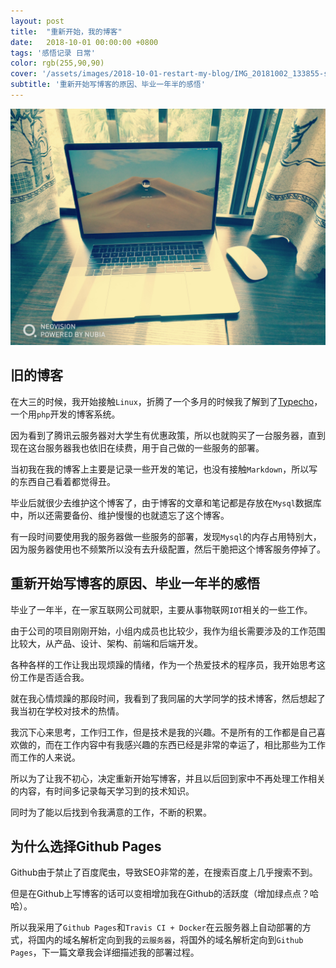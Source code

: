 ```yaml
---
layout: post
title:  "重新开始，我的博客"
date:   2018-10-01 00:00:00 +0800
tags: '感悟记录 日常'
color: rgb(255,90,90)
cover: '/assets/images/2018-10-01-restart-my-blog/IMG_20181002_133855-squashed.jpg'
subtitle: '重新开始写博客的原因、毕业一年半的感悟'
---
```


![img1](/assets/images/2018-10-01-restart-my-blog/IMG_20181002_133855-squashed.jpg)

## 旧的博客

在大三的时候，我开始接触`Linux`，折腾了一个多月的时候我了解到了[Typecho](http://typecho.org/)，一个用`php`开发的博客系统。



因为看到了腾讯云服务器对大学生有优惠政策，所以也就购买了一台服务器，直到现在这台服务器我也依旧在续费，用于自己做的一些服务的部署。



当初我在我的博客上主要是记录一些开发的笔记，也没有接触`Markdown`，所以写的东西自己看着都觉得丑。

毕业后就很少去维护这个博客了，由于博客的文章和笔记都是存放在`Mysql`数据库中，所以还需要备份、维护慢慢的也就遗忘了这个博客。



有一段时间要使用我的服务器做一些服务的部署，发现`Mysql`的内存占用特别大，因为服务器使用也不频繁所以没有去升级配置，然后干脆把这个博客服务停掉了。



## 重新开始写博客的原因、毕业一年半的感悟

毕业了一年半，在一家互联网公司就职，主要从事物联网`IOT`相关的一些工作。  

由于公司的项目刚刚开始，小组内成员也比较少，我作为组长需要涉及的工作范围比较大，从产品、设计、架构、前端和后端开发。

各种各样的工作让我出现烦躁的情绪，作为一个热爱技术的程序员，我开始思考这份工作是否适合我。

就在我心情烦躁的那段时间，我看到了我同届的大学同学的技术博客，然后想起了我当初在学校对技术的热情。

我沉下心来思考，工作归工作，但是技术是我的兴趣。不是所有的工作都是自己喜欢做的，而在工作内容中有我感兴趣的东西已经是非常的幸运了，相比那些为工作而工作的人来说。

所以为了让我不初心，决定重新开始写博客，并且以后回到家中不再处理工作相关的内容，有时间多记录每天学习到的技术知识。

同时为了能以后找到令我满意的工作，不断的积累。

## 为什么选择Github Pages

Github由于禁止了百度爬虫，导致SEO非常的差，在搜索百度上几乎搜索不到。

但是在Github上写博客的话可以变相增加我在Github的活跃度（增加绿点点？哈哈）。

所以我采用了`Github Pages`和`Travis CI + Docker`在云服务器上自动部署的方式，将国内的域名解析定向到我的`云服务器`，将国外的域名解析定向到`Github Pages`，下一篇文章我会详细描述我的部署过程。

